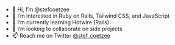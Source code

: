 - 👋 Hi, I’m @stefcoetzee
- 👀 I’m interested in Ruby on Rails, Tailwind CSS, and JavaScript
- 🌱 I’m currently learning Hotwire (Rails)
- 💞️ I’m looking to collaborate on side projects
- 📫 Reach me on Twitter [@stef_coetzee](https://twitter.com/stef_coetzee)

<!---
stefcoetzee/stefcoetzee is a ✨ special ✨ repository because its `README.md` (this file) appears on your GitHub profile.
You can click the Preview link to take a look at your changes.
--->
